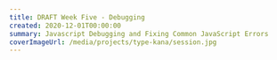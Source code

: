 ```yaml
---
title: DRAFT Week Five - Debugging
created: 2020-12-01T00:00:00
summary: Javascript Debugging and Fixing Common JavaScript Errors
coverImageUrl: /media/projects/type-kana/session.jpg
---
```


<script context="module">
  import { load } from "./_load"
  export { load }
</script>

